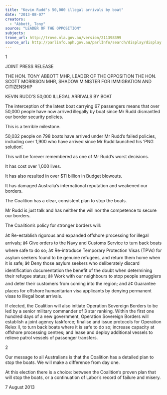 ```yaml
---
title: "Kevin Rudd's 50,000 illegal arrivals by boat"
date: "2013-08-07"
creators:
  - "Abbott, Tony"
source: "LEADER OF THE OPPOSITION"
subjects:
trove_url: http://trove.nla.gov.au/version/211398399
source_url: http://parlinfo.aph.gov.au/parlInfo/search/display/display.w3p;query=Id%3A%22media/pressrel/2649999%22
---
```


 1 

 

 

 

 JOINT PRESS RELEASE 

 THE HON. TONY ABBOTT MHR, LEADER OF THE OPPOSITION  THE HON. SCOTT MORRISON MHR, SHADOW MINISTER FOR  IMMIGRATION AND CITIZENSHIP   

 

 KEVIN RUDD’S 50,000 ILLEGAL ARRIVALS BY BOAT   

 The interception of the latest boat carrying 67 passengers means that over 50,000 people have now arrived  illegally by boat since Mr Rudd dismantled our border security policies.   

 This is a terrible milestone.   

 50,032 people on 798 boats have arrived under Mr Rudd’s failed policies, including over 1,900 who have  arrived since Mr Rudd launched his ‘PNG solution’.     

 This will be forever remembered as one of Mr Rudd’s worst decisions.   

 It has cost over 1,000 lives.   

 It has also resulted in over $11 billion in Budget blowouts.   

 It has damaged Australia’s international reputation and weakened our borders.   

 The Coalition has a clear, consistent plan to stop the boats.     

 Mr Rudd is just talk and has neither the will nor the competence to secure our borders.   

 The Coalition’s policy for stronger borders will:    

 â¢           Re-establish rigorous and expanded offshore processing for illegal arrivals;  â¢           Give orders to the Navy and Customs Service to turn back boats where safe to do so;  â¢           Re-introduce Temporary Protection Visas (TPVs) for asylum seekers found to be genuine refugees,  and return them home when it is safe;  â¢           Deny those asylum seekers who deliberately discard identification documentation the benefit of the  doubt when determining their refugee status;  â¢           Work with our neighbours to stop people smugglers and deter their customers from coming into the  region; and  â¢           Guarantee places for offshore humanitarian visa applicants by denying permanent visas to illegal  boat arrivals.   

 If elected, the Coalition will also initiate Operation Sovereign Borders to be led by a senior military  commander of 3 star ranking.  Within the first one hundred days of a new government, Operation Sovereign  Borders will establish a joint agency taskforce; finalise and issue protocols for Operation Relex II, to turn  back boats where it is safe to do so; increase capacity at offshore processing centres; and lease and deploy  additional vessels to relieve patrol vessels of passenger transfers.   

 2 

 

 Our message to all Australians is that the Coalition has a detailed plan to stop the boats.   We will make a  difference from day one.   

 At this election there is a choice: between the Coalition’s proven plan that will stop the boats, or a  continuation of Labor’s record of failure and misery.   

 

 7 August 2013  

